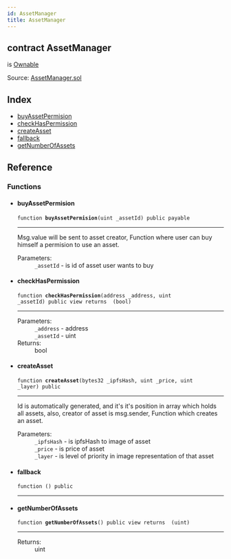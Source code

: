 ```yaml
---
id: AssetManager
title: AssetManager
---
```


<div class="contract-doc"><div class="contract"><h2 class="contract-header"><span class="contract-kind">contract</span> AssetManager</h2><p class="base-contracts"><span>is</span> <a href="Utils_Ownable.html">Ownable</a></p><div class="source">Source: <a href="git+https://github.com/DecenterApps/DigitalPrint/blob/v1.0.0/contracts/AssetManager.sol" target="_blank">AssetManager.sol</a></div></div><div class="index"><h2>Index</h2><ul><li><a href="AssetManager.html#buyAssetPermision">buyAssetPermision</a></li><li><a href="AssetManager.html#checkHasPermission">checkHasPermission</a></li><li><a href="AssetManager.html#createAsset">createAsset</a></li><li><a href="AssetManager.html#">fallback</a></li><li><a href="AssetManager.html#getNumberOfAssets">getNumberOfAssets</a></li></ul></div><div class="reference"><h2>Reference</h2><div class="functions"><h3>Functions</h3><ul><li><div class="item function"><span id="buyAssetPermision" class="anchor-marker"></span><h4 class="name">buyAssetPermision</h4><div class="body"><code class="signature">function <strong>buyAssetPermision</strong><span>(uint _assetId) </span><span>public </span><span>payable </span></code><hr/><div class="description"><p>Msg.value will be sent to asset creator, Function where user can buy himself a permision to use an asset.</p></div><dl><dt><span class="label-parameters">Parameters:</span></dt><dd><div><code>_assetId</code> - is id of asset user wants to buy</div></dd></dl></div></div></li><li><div class="item function"><span id="checkHasPermission" class="anchor-marker"></span><h4 class="name">checkHasPermission</h4><div class="body"><code class="signature">function <strong>checkHasPermission</strong><span>(address _address, uint _assetId) </span><span>public </span><span>view </span><span>returns  (bool) </span></code><hr/><dl><dt><span class="label-parameters">Parameters:</span></dt><dd><div><code>_address</code> - address</div><div><code>_assetId</code> - uint</div></dd><dt><span class="label-return">Returns:</span></dt><dd>bool</dd></dl></div></div></li><li><div class="item function"><span id="createAsset" class="anchor-marker"></span><h4 class="name">createAsset</h4><div class="body"><code class="signature">function <strong>createAsset</strong><span>(bytes32 _ipfsHash, uint _price, uint _layer) </span><span>public </span></code><hr/><div class="description"><p>Id is automatically generated, and it&#x27;s it&#x27;s position in array which holds all assets, also, creator of asset is msg.sender, Function which creates an asset.</p></div><dl><dt><span class="label-parameters">Parameters:</span></dt><dd><div><code>_ipfsHash</code> - is ipfsHash to image of asset</div><div><code>_price</code> - is price of asset</div><div><code>_layer</code> - is level of priority in image representation of that asset</div></dd></dl></div></div></li><li><div class="item function"><span id="fallback" class="anchor-marker"></span><h4 class="name">fallback</h4><div class="body"><code class="signature">function <strong></strong><span>() </span><span>public </span></code><hr/></div></div></li><li><div class="item function"><span id="getNumberOfAssets" class="anchor-marker"></span><h4 class="name">getNumberOfAssets</h4><div class="body"><code class="signature">function <strong>getNumberOfAssets</strong><span>() </span><span>public </span><span>view </span><span>returns  (uint) </span></code><hr/><dl><dt><span class="label-return">Returns:</span></dt><dd>uint</dd></dl></div></div></li></ul></div></div></div>
